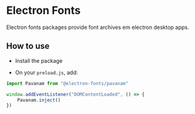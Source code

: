 # Electron Fonts

Electron fonts packages provide font archives em electron desktop apps.

## How to use

* Install the package

* On your `preload.js`, add:

```ts
import Pavanam from "@electron-fonts/pavanam"

window.addEventListener("DOMContentLoaded", () => {
    Pavanam.inject()
})
```